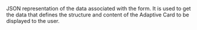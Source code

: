 JSON representation of the data associated with the form. It is used to get the data that defines the structure and content of the Adaptive Card to be displayed to the user.